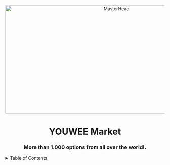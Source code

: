 <div align="center">
  <a href="https://www.linkedin.com/in/ajantefraser/">
    <img src="https://media.discordapp.net/attachments/807743928316067862/1310248274724130847/Green_Yellow_and_White_Illustrative_Grocery_Store_Banner.png?ex=6744874b&is=674335cb&hm=1c7476255c910f1f43643a251c766b162321c43f971f99bce5fe0dab73c46482&=&format=webp&quality=lossless&width=687&height=343" alt="MasterHead" width="687" height="343">
  </a>
</div>

<h1 align="center">YOUWEE Market</h1>
<h3 align="center">More than 1.000 options from all over the world!.</h3>

<!-- TABLE OF CONTENTS -->
<details>
  <summary>Table of Contents</summary>
  <ol>
    <li>
      <a href="#about-the-project" style="color: #4bab56;">About The Project</a>
      <ul>
        <li><a href="#built-with" style="color: #4bab56;">Built With</a></li>
      </ul>
    </li>
    <li>
      <a href="#getting-started" style="color: #4bab56;">Getting Started</a>
      <ul>
        <li><a href="#prerequisites" style="color: #4bab56;">Prerequisites</a></li>
        <li><a href="#installation" style="color: #4bab56;">Installation</a></li>
      </ul>
    </li>
    <li><a href="#inv" style="color: #4bab56;">Inventory Management</a></li>
    <li><a href="#member" style="color: #4bab56;">Membership Management</a></li>
    <li><a href="#pos" style="color: #4bab56;">Point of Sale</a></li>
    <li><a href="#royalp" style="color: #4bab56;">Royalty Program</a></li>
    <li><a href="#acknowledgments" style="color: #4bab56;">Acknowledgments</a></li>
  </ol>
</details>


